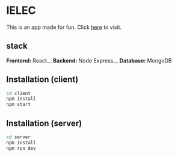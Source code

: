 # IELEC

This is an app made for fun.
Click [here](https://ielec.netlify.app/) to visit.

## stack

**Frontend:** React__
**Backend:** Node Express__
**Database:** MongoDB

## Installation (client)

```bash
cd client
npm install
npm start
```

## Installation (server)

```bash
cd server
npm install
npm run dev
```
